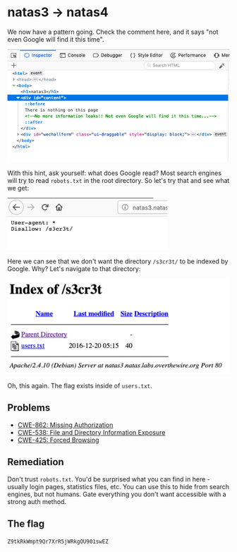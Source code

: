 # natas3 -> natas4

We now have a pattern going. Check the comment here, and it says "not even Google will find it this time".

![Google hint](images/natas3-google.png)

With this hint, ask yourself: what does Google read? Most search engines will try to read `robots.txt` in the root directory. So let's try that and see what we get:

![robots.txt](images/natas3-robotstxt.png)

Here we can see that we don't want the directory `/s3cr3t/` to be indexed by Google. Why? Let's navigate to that directory:

![secret directory](images/natas3-secret.png)

Oh, this again. The flag exists inside of `users.txt`.

## Problems

* [CWE-862: Missing Authorization](https://cwe.mitre.org/data/definitions/862.html)
* [CWE-538: File and Directory Information Exposure](https://cwe.mitre.org/data/definitions/538.html)
* [CWE-425: Forced Browsing](https://cwe.mitre.org/data/definitions/425.html)

## Remediation

Don't trust `robots.txt`. You'd be surprised what you can find in here - usually login pages, statistics files, etc. You can use this to hide from search engines, but not humans. Gate everything you don't want accessible with a strong auth method.

## The flag

`Z9tkRkWmpt9Qr7XrR5jWRkgOU901swEZ`